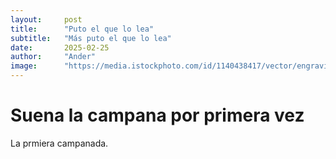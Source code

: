 ```yaml
---
layout:     post
title:      "Puto el que lo lea"
subtitle:   "Más puto el que lo lea"
date:       2025-02-25
author:     "Ander"
image:      "https://media.istockphoto.com/id/1140438417/vector/engraving-illustration-of-hand-bell.jpg?s=612x612&w=0&k=20&c=VkaKTD3X-2T6bBaEPkXz8J4dRh8uyWoqupTuZJJPoP4="
---
```


# Suena la campana por primera vez

La prmiera campanada.